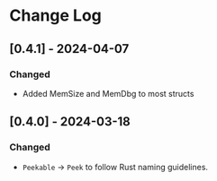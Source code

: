 # Change Log

## [0.4.1] - 2024-04-07

### Changed

* Added MemSize and MemDbg to most structs

## [0.4.0] - 2024-03-18

### Changed

* `Peekable` -> `Peek` to follow Rust naming guidelines.
